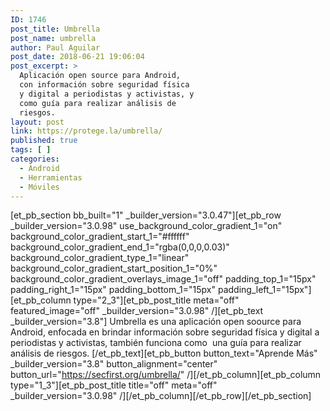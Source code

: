 ```yaml
---
ID: 1746
post_title: Umbrella
post_name: umbrella
author: Paul Aguilar
post_date: 2018-06-21 19:06:04
post_excerpt: >
  Aplicación open source para Android,
  con información sobre seguridad física
  y digital a periodistas y activistas, y
  como guía para realizar análisis de
  riesgos.
layout: post
link: https://protege.la/umbrella/
published: true
tags: [ ]
categories:
  - Android
  - Herramientas
  - Móviles
---
```

[et_pb_section bb_built="1" \_builder\_version="3.0.47"][et_pb_row \_builder\_version="3.0.98" use_background_color_gradient_1="on" background_color_gradient_start_1="#ffffff" background_color_gradient_end_1="rgba(0,0,0,0.03)" background_color_gradient_type_1="linear" background_color_gradient_start_position_1="0%" background_color_gradient_overlays_image_1="off" padding_top_1="15px" padding_right_1="15px" padding_bottom_1="15px" padding_left_1="15px"][et_pb_column type="2_3"][et_pb_post_title meta="off" featured_image="off" \_builder\_version="3.0.98" /][et_pb_text \_builder\_version="3.8"] Umbrella es una aplicación open soource para Android, enfocada en brindar información sobre seguridad física y digital a periodistas y activistas, también funciona como  una guía para realizar análisis de riesgos. [/et_pb_text][et_pb_button button_text="Aprende Más" \_builder\_version="3.8" button_alignment="center" button_url="https://secfirst.org/umbrella/" /][/et_pb_column][et_pb_column type="1_3"][et_pb_post_title title="off" meta="off" \_builder\_version="3.0.98" /][/et_pb_column][/et_pb_row][/et_pb_section]
